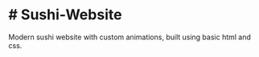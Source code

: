 <html>
  <h1># Sushi-Website</h1>
  <p>Modern sushi website with custom animations, built using basic html and css.</p>
</html>
